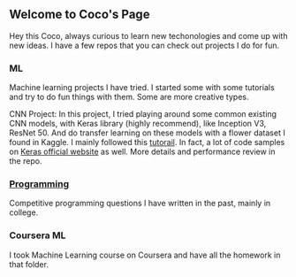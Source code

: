 ## Welcome to Coco's Page

Hey this Coco, always curious to learn new techonologies and come up with new ideas.
I have a few repos that you can check out projects I do for fun.

### ML

Machine learning projects I have tried. I started some with some tutorials and try to do fun things with them. Some are more creative types.

CNN Project: In this project, I tried playing around some common existing CNN models, with Keras library (highly recommend), like Inception V3, ResNet 50. And do transfer learning on these models with a flower dataset I found in Kaggle.
I mainly followed this [tutorail](https://deeplearningsandbox.com/how-to-use-transfer-learning-and-fine-tuning-in-keras-and-tensorflow-to-build-an-image-recognition-94b0b02444f2). In fact, a lot of code samples on [Keras official website](https://keras.io/applications/#inceptionv3) as well. More details and performance review in the repo.

### [Programming](https://github.com/cocokechun/Programming)

Competitive programming questions I have written in the past, mainly in college.

### Coursera ML

I took Machine Learning course on Coursera and have all the homework in that folder.
